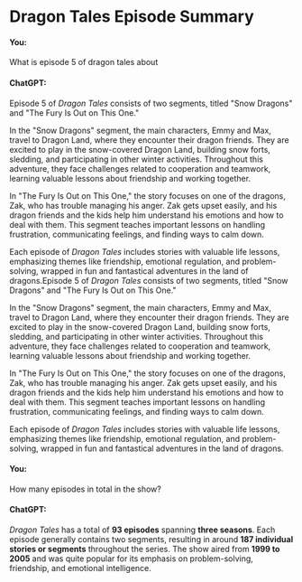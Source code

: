 # Dragon Tales Episode Summary

#### You:
What is episode 5 of dragon tales about

#### ChatGPT:
Episode 5 of *Dragon Tales* consists of two segments, titled "Snow Dragons" and "The Fury Is Out on This One."

In the "Snow Dragons" segment, the main characters, Emmy and Max, travel to Dragon Land, where they encounter their dragon friends. They are excited to play in the snow-covered Dragon Land, building snow forts, sledding, and participating in other winter activities. Throughout this adventure, they face challenges related to cooperation and teamwork, learning valuable lessons about friendship and working together.

In "The Fury Is Out on This One," the story focuses on one of the dragons, Zak, who has trouble managing his anger. Zak gets upset easily, and his dragon friends and the kids help him understand his emotions and how to deal with them. This segment teaches important lessons on handling frustration, communicating feelings, and finding ways to calm down.

Each episode of *Dragon Tales* includes stories with valuable life lessons, emphasizing themes like friendship, emotional regulation, and problem-solving, wrapped in fun and fantastical adventures in the land of dragons.Episode 5 of *Dragon Tales* consists of two segments, titled "Snow Dragons" and "The Fury Is Out on This One."

In the "Snow Dragons" segment, the main characters, Emmy and Max, travel to Dragon Land, where they encounter their dragon friends. They are excited to play in the snow-covered Dragon Land, building snow forts, sledding, and participating in other winter activities. Throughout this adventure, they face challenges related to cooperation and teamwork, learning valuable lessons about friendship and working together.

In "The Fury Is Out on This One," the story focuses on one of the dragons, Zak, who has trouble managing his anger. Zak gets upset easily, and his dragon friends and the kids help him understand his emotions and how to deal with them. This segment teaches important lessons on handling frustration, communicating feelings, and finding ways to calm down.

Each episode of *Dragon Tales* includes stories with valuable life lessons, emphasizing themes like friendship, emotional regulation, and problem-solving, wrapped in fun and fantastical adventures in the land of dragons.


#### You:
How many episodes in total in the show? 

#### ChatGPT:
*Dragon Tales* has a total of **93 episodes** spanning **three seasons**. Each episode generally contains two segments, resulting in around **187 individual stories or segments** throughout the series. The show aired from **1999 to 2005** and was quite popular for its emphasis on problem-solving, friendship, and emotional intelligence.
